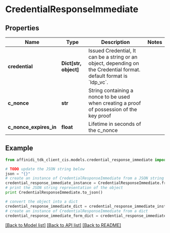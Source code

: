 # CredentialResponseImmediate

## Properties

| Name                   | Type                  | Description                                                                                                                   | Notes |
| ---------------------- | --------------------- | ----------------------------------------------------------------------------------------------------------------------------- | ----- |
| **credential**         | **Dict[str, object]** | Issued Credential, It can be a string or an object, depending on the Credential format. default format is &#x60;ldp_vc&#x60;. |
| **c_nonce**            | **str**               | String containing a nonce to be used when creating a proof of possession of the key proof                                     |
| **c_nonce_expires_in** | **float**             | Lifetime in seconds of the c_nonce                                                                                            |

## Example

```python
from affinidi_tdk_client_cis.models.credential_response_immediate import CredentialResponseImmediate

# TODO update the JSON string below
json = "{}"
# create an instance of CredentialResponseImmediate from a JSON string
credential_response_immediate_instance = CredentialResponseImmediate.from_json(json)
# print the JSON string representation of the object
print CredentialResponseImmediate.to_json()

# convert the object into a dict
credential_response_immediate_dict = credential_response_immediate_instance.to_dict()
# create an instance of CredentialResponseImmediate from a dict
credential_response_immediate_form_dict = credential_response_immediate.from_dict(credential_response_immediate_dict)
```

[[Back to Model list]](../README.md#documentation-for-models) [[Back to API list]](../README.md#documentation-for-api-endpoints) [[Back to README]](../README.md)
